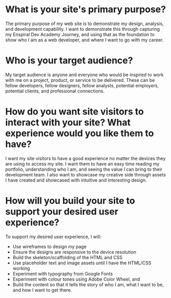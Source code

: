 # What is your site's primary purpose?
The primary purpose of my web site is to demonstrate my design, analysis, and development capability. I want to demonstrate this through capturing my Enspiral Dev Academy Journey, and using that as the foundation to show who I am as a web developer, and where I want to go with my career.

# Who is your target audience?
My target audience is anyone and everyone who would be inspired to work with me on a project, product, or service to be delivered. These can be fellow developers, fellow designers, fellow analysts, potential employers, potential clients, and professional connections.

# How do you want site visitors to interact with your site? What experience would you like them to have?
I want my site visitors to have a good experience no matter the devices they are using to access my site. I want them to have an easy time reading my portfolio, understanding who I am, and seeing the value I can bring to their development team. I also want to showcase my creative side through assets I have created and showcased with intuitive and interesting design.

# How will you build your site to support your desired user experience?
To support my desired user experience, I will:
* Use wireframes to design my page
* Ensure the designs are responsive to the device resolution
* Build the skeleton/scaffolding of the HTML and CSS
* Use placeholder text and image assets until I have the HTML/CSS working
* Experiment with typography from Google Fonts
* Experiment with colour tones using Adobe Color Wheel, and
* Build the content so that it tells the story of who I am, what I want to be, and how I want to get there.